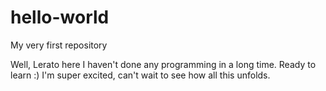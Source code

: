 # hello-world
My very first repository

Well, Lerato here
I haven't done any programming in a long time. Ready to learn :)
I'm super excited, can't wait to see how all this unfolds.

